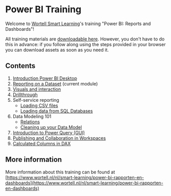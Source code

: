# Power BI Training

Welcome to [Wortell Smart Learning](https://www.wortell.nl/nl/smart-learning)'s training "Power BI: Reports and Dashboards"!

All training materials are [downloadable here](https://github.com/wortell-smart-learning/powerbi-training-en/archive/refs/heads/master.zip).
However, you don't have to do this in advance: if you follow along using the steps provided in your browser you can download assets as soon as you need it.

## Contents

1. [Introduction Power BI Desktop](01-introduction/01-introduction-powerbi-desktop.md)
2. [Reporting on a Dataset](02-reporting-on-dataset/02-reporting-on-dataset.md) (current module)
3. [Visuals and interaction](03-visuals-and-interaction/03-visuals-and-interaction.md)
4. [Drillthrough](04-drillthrough/04-drillthrough.md)
5. Self-service reporting
   * [Loading CSV files](05-self-service-reporting/05-csv-inladen.md)
   * [Loading data from SQL Databases](05-self-service-reporting/06-sql-inladen.md)
6. Data Modeling 101
   * [Relations](06-data-modeling-101/07-relaties.md)
   * [Cleaning up your Data Model](06-data-modeling-101/08-opschonen.md)
7. [Introduction to Power Query (GUI)](07-power-query-gui/09-power-query.md)
8. [Publishing and Collaboration in Workspaces](08-publishing-and-collaboration-in-workspaces/10-publishing-and-collaboration-in-workspaces.md)
9. [Calculated Columns in DAX](09-dax/11-calc-columns.md)

## More information

More information about this training can be found at [https://www.wortell.nl/nl/smart-learning/power-bi-rapporten-en-dashboards](https://www.wortell.nl/nl/smart-learning/power-bi-rapporten-en-dashboards)

